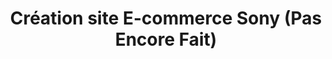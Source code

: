---
title: "Création site E-commerce Sony (Pas Encore Fait)"
description: "Projet de création de site sur wordpress"
pubDate: 'Mars 18 2025'
heroImage: '/Portfolio/SonyCover.jpg'
auteur: "Mel"
---